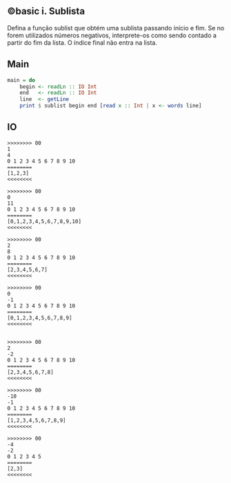 ## ©basic i. Sublista

Defina a função sublist que obtém uma sublista passando início e fim. Se no forem utilizados números negativos, interprete-os como sendo contado a partir do fim da lista. O índice final não entra na lista.

## Main

```hs
main = do
    begin <- readLn :: IO Int
    end   <- readLn :: IO Int
    line  <- getLine
    print $ sublist begin end [read x :: Int | x <- words line]
```

## IO
```
>>>>>>>> 00
1
4
0 1 2 3 4 5 6 7 8 9 10
========
[1,2,3]
<<<<<<<<

>>>>>>>> 00
0
11
0 1 2 3 4 5 6 7 8 9 10
========
[0,1,2,3,4,5,6,7,8,9,10]
<<<<<<<<

>>>>>>>> 00
2
8
0 1 2 3 4 5 6 7 8 9 10
========
[2,3,4,5,6,7]
<<<<<<<<

>>>>>>>> 00
0
-1
0 1 2 3 4 5 6 7 8 9 10
========
[0,1,2,3,4,5,6,7,8,9]
<<<<<<<<


>>>>>>>> 00
2
-2
0 1 2 3 4 5 6 7 8 9 10
========
[2,3,4,5,6,7,8]
<<<<<<<<

>>>>>>>> 00
-10
-1
0 1 2 3 4 5 6 7 8 9 10
========
[1,2,3,4,5,6,7,8,9]
<<<<<<<<

>>>>>>>> 00
-4
-2
0 1 2 3 4 5
========
[2,3]
<<<<<<<<
```
